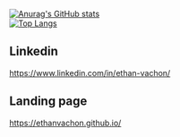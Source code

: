 [![Anurag's GitHub stats](https://github-readme-stats.vercel.app/api?username=ethanvachon&hide=contribs,prs,issues&theme=synthwave)](https://github.com/anuraghazra/github-readme-stats)  
[![Top Langs](https://github-readme-stats.vercel.app/api/top-langs/?username=ethanvachon&hide=css,html&theme=synthwave)](https://github.com/anuraghazra/github-readme-stats)

## Linkedin
https://www.linkedin.com/in/ethan-vachon/

## Landing page
https://ethanvachon.github.io/
